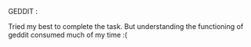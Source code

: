 GEDDIT :

Tried my best to complete the task. But understanding the functioning of geddit consumed much of my time :(
